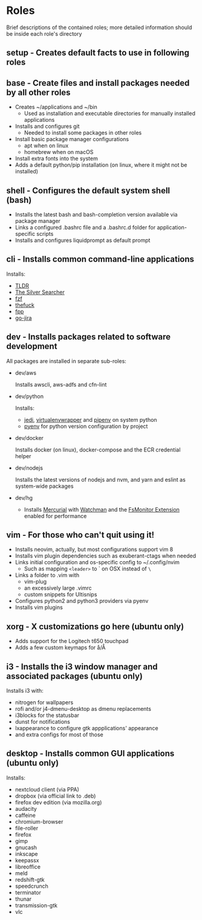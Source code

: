 # Roles
Brief descriptions of the contained roles; more detailed information should be inside each role's directory

## setup - Creates default facts to use in following roles

## base - Create files and install packages needed by all other roles
- Creates ~/applications and ~/bin
  - Used as installation and executable directories for manually installed applications
- Installs and configures git 
  - Needed to install some packages in other roles
- Install basic package manager configurations 
  - apt when on linux
  - homebrew when on macOS
- Install extra fonts into the system
- Adds a default python/pip installation (on linux, where it might not be installed)

## shell - Configures the default system shell (bash)
- Installs the latest bash and bash-completion version available via package manager
- Links a configured .bashrc file and a .bashrc.d folder for application-specific scripts
- Installs and configures liquidprompt as default prompt

## cli - Installs common command-line applications
  Installs: 
  - [TLDR](https://tldr.sh/)
  - [The Silver Searcher](https://github.com/ggreer/the_silver_searcher)
  - [fzf](https://github.com/junegunn/fzf)
  - [thefuck](https://github.com/nvbn/thefuck)
  - [fpp](https://github.com/facebook/PathPicker)
  - [go-jira](https://github.com/go-jira/jira)

## dev - Installs packages related to software development 
All packages are installed in separate sub-roles:
- dev/aws

  Installs awscli, aws-adfs and cfn-lint
- dev/python
  
  Installs:
    - [jedi](https://github.com/davidhalter/jedi), [virtualenvwrapper](https://virtualenvwrapper.readthedocs.io/en/latest/) and [pipenv](https://github.com/pypa/pipenv) on system python
    - [pyenv](https://github.com/pyenv/pyen) for python version configuration by project
- dev/docker

  Installs docker (on linux), docker-compose and the ECR credential helper
- dev/nodejs

  Installs the latest versions of nodejs and nvm, and yarn and eslint as system-wide packages
- dev/hg
  - Installs [Mercurial](https://www.mercurial-scm.org) with [Watchman](https://github.com/facebook/watchman) and the [FsMonitor Extension](https://www.mercurial-scm.org/wiki/FsMonitorExtension) enabled for performance

## vim - For those who can't quit using it!
- Installs neovim, actually, but most configurations support vim 8
- Installs vim plugin dependencies such as exuberant-ctags when needed
- Links initial configuration and os-specific config to ~/.config/nvim
  - Such as mapping `<leader>` to \` on OSX instead of `\`
- Links a folder to .vim with
  - vim-plug
  - an excessively large .vimrc
  - custom snippets for Ultisnips
- Configures python2 and python3 providers via pyenv
- Installs vim plugins

## xorg - X customizations go here (ubuntu only)
- Adds support for the Logitech t650 touchpad
- Adds a few custom keymaps for å/Å

## i3 - Installs the i3 window manager and associated packages (ubuntu only)
Installs i3 with:
 - nitrogen for wallpapers
 - rofi and/or j4-dmenu-desktop as dmenu replacements
 - i3blocks for the statusbar
 - dunst for notifications
 - lxappearance to configure gtk appplications' appearance
 - and extra configs for most of those

## desktop - Installs common GUI applications (ubuntu only)
Installs:
  - nextcloud client (via PPA)
  - dropbox (via official link to .deb)
  - firefox dev edition (via mozilla.org) 
  - audacity
  - caffeine
  - chromium-browser
  - file-roller
  - firefox
  - gimp
  - gnucash
  - inkscape
  - keepassx
  - libreoffice
  - meld
  - redshift-gtk
  - speedcrunch
  - terminator
  - thunar
  - transmission-gtk
  - vlc

